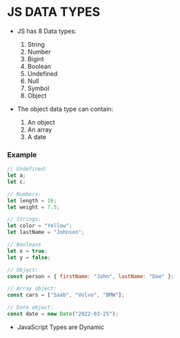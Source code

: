 # JS DATA TYPES

- JS has 8 Data types:

  1. String
  2. Number
  3. Bigint
  4. Boolean
  5. Undefined
  6. Null
  7. Symbol
  8. Object

- The object data type can contain:

  1. An object
  2. An array
  3. A date

### Example

```js
// Undefined:
let a;
let c;

// Numbers:
let length = 16;
let weight = 7.5;

// Strings:
let color = "Yellow";
let lastName = "Johnson";

// Booleans
let x = true;
let y = false;

// Object:
const person = { firstName: "John", lastName: "Doe" };

// Array object:
const cars = ["Saab", "Volvo", "BMW"];

// Date object:
const date = new Date("2022-03-25");
```

- JavaScript Types are Dynamic

